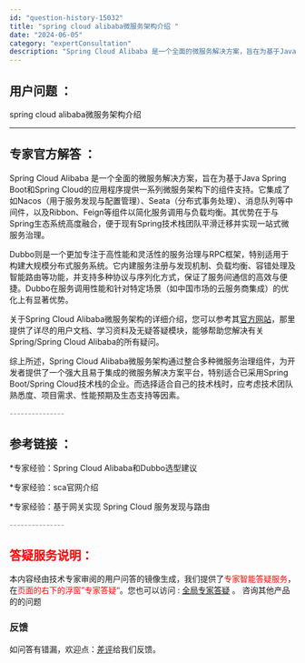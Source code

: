 ```yaml
---
id: "question-history-15032"
title: "spring cloud alibaba微服务架构介绍 "
date: "2024-06-05"
category: "expertConsultation"
description: "Spring Cloud Alibaba 是一个全面的微服务解决方案，旨在为基于Java Spring Boot和Spring Cloud的应用程序提供一系列微服务架构下的组件支持。它集成了如Nacos（用于服务发现与配置管理）、Seata（分布式事务处理）、消息队列等中间件，以及Ribbon、Fe"
---
```


## 用户问题 ： 
 spring cloud alibaba微服务架构介绍  

---------------
## 专家官方解答 ：

Spring Cloud Alibaba 是一个全面的微服务解决方案，旨在为基于Java Spring Boot和Spring Cloud的应用程序提供一系列微服务架构下的组件支持。它集成了如Nacos（用于服务发现与配置管理）、Seata（分布式事务处理）、消息队列等中间件，以及Ribbon、Feign等组件以简化服务调用与负载均衡。其优势在于与Spring生态系统高度融合，便于现有Spring技术栈团队平滑迁移并实现一站式微服务治理。

Dubbo则是一个更加专注于高性能和灵活性的服务治理与RPC框架，特别适用于构建大规模分布式服务系统。它内建服务注册与发现机制、负载均衡、容错处理及智能路由等功能，并支持多种协议与序列化方式，保证了服务间通信的高效与便捷。Dubbo在服务调用性能和针对特定场景（如中国市场的云服务商集成）的优化上有显著优势。

关于Spring Cloud Alibaba微服务架构的详细介绍，您可以参考其[官方网站](https://sca.aliyun.com)，那里提供了详尽的用户文档、学习资料及无疑答疑模块，能够帮助您解决有关Spring/Spring Cloud Alibaba的所有疑问。

综上所述，Spring Cloud Alibaba微服务架构通过整合多种微服务治理组件，为开发者提供了一个强大且易于集成的微服务解决方案平台，特别适合已采用Spring Boot/Spring Cloud技术栈的企业。而选择适合自己的技术栈时，应考虑技术团队熟悉度、项目需求、性能预期及生态支持等因素。


<font color="#949494">---------------</font> 


## 参考链接 ：

*专家经验：Spring Cloud Alibaba和Dubbo选型建议 
 
 *专家经验：sca官网介绍 
 
 *专家经验：基于网关实现 Spring Cloud 服务发现与路由 


 <font color="#949494">---------------</font> 
 


## <font color="#FF0000">答疑服务说明：</font> 

本内容经由技术专家审阅的用户问答的镜像生成，我们提供了<font color="#FF0000">专家智能答疑服务</font>，在<font color="#FF0000">页面的右下的浮窗”专家答疑“</font>。您也可以访问 : [全局专家答疑](https://answer.opensource.alibaba.com/docs/intro) 。 咨询其他产品的的问题

### 反馈
如问答有错漏，欢迎点：[差评](https://ai.nacos.io/user/feedbackByEnhancerGradePOJOID?enhancerGradePOJOId=15098)给我们反馈。
